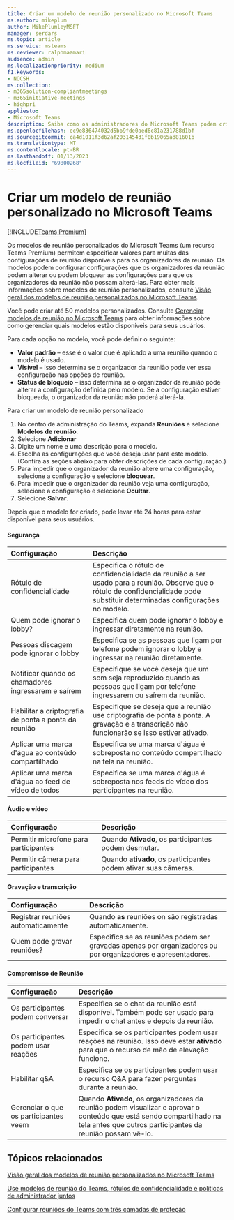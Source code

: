 ```yaml
---
title: Criar um modelo de reunião personalizado no Microsoft Teams
ms.author: mikeplum
author: MikePlumleyMSFT
manager: serdars
ms.topic: article
ms.service: msteams
ms.reviewer: ralphmaamari
audience: admin
ms.localizationpriority: medium
f1.keywords:
- NOCSH
ms.collection:
- m365solution-compliantmeetings
- m365initiative-meetings
- highpri
appliesto:
- Microsoft Teams
description: Saiba como os administradores do Microsoft Teams podem criar um modelo de reunião personalizado para definir ou impor as configurações do organizador da reunião para melhorar a segurança e a conformidade da reunião.
ms.openlocfilehash: ec9e836474032d5bb9fde0aed6c81a231788d1bf
ms.sourcegitcommit: ca4d1011f3d62af203145431f0b19065ad81601b
ms.translationtype: MT
ms.contentlocale: pt-BR
ms.lasthandoff: 01/13/2023
ms.locfileid: "69800268"
---
```

# <a name="create-a-custom-meeting-template-in-microsoft-teams"></a>Criar um modelo de reunião personalizado no Microsoft Teams

[!INCLUDE[Teams Premium](includes/teams-premium-ecm.md)]

Os modelos de reunião personalizados do Microsoft Teams (um recurso Teams Premium) permitem especificar valores para muitas das configurações de reunião disponíveis para os organizadores da reunião. Os modelos podem configurar configurações que os organizadores da reunião podem alterar ou podem bloquear as configurações para que os organizadores da reunião não possam alterá-las. Para obter mais informações sobre modelos de reunião personalizados, consulte [Visão geral dos modelos de reunião personalizados no Microsoft Teams](custom-meeting-templates-overview.md).

Você pode criar até 50 modelos personalizados. Consulte [Gerenciar modelos de reunião no Microsoft Teams](manage-meeting-templates.md) para obter informações sobre como gerenciar quais modelos estão disponíveis para seus usuários.

Para cada opção no modelo, você pode definir o seguinte:

- **Valor padrão** – esse é o valor que é aplicado a uma reunião quando o modelo é usado.
- **Visível** – isso determina se o organizador da reunião pode ver essa configuração nas opções de reunião. 
- **Status de bloqueio** – isso determina se o organizador da reunião pode alterar a configuração definida pelo modelo. Se a configuração estiver bloqueada, o organizador da reunião não poderá alterá-la.

Para criar um modelo de reunião personalizado

1. No centro de administração do Teams, expanda **Reuniões** e selecione **Modelos de reunião**.
1. Selecione **Adicionar**
1. Digite um nome e uma descrição para o modelo.
1. Escolha as configurações que você deseja usar para este modelo. (Confira as seções abaixo para obter descrições de cada configuração.)
1. Para impedir que o organizador da reunião altere uma configuração, selecione a configuração e selecione **bloquear**.
1. Para impedir que o organizador da reunião veja uma configuração, selecione a configuração e selecione **Ocultar**.
1. Selecione **Salvar**.

Depois que o modelo for criado, pode levar até 24 horas para estar disponível para seus usuários.

#### <a name="security"></a>Segurança

|Configuração|Descrição|
|:------|:----------|
|Rótulo de confidencialidade|Especifica o rótulo de confidencialidade da reunião a ser usado para a reunião. Observe que o rótulo de confidencialidade pode substituir determinadas configurações no modelo.|
|Quem pode ignorar o lobby?|Especifica quem pode ignorar o lobby e ingressar diretamente na reunião.|
|Pessoas discagem pode ignorar o lobby|Especifica se as pessoas que ligam por telefone podem ignorar o lobby e ingressar na reunião diretamente.|
|Notificar quando os chamadores ingressarem e saírem|Especifique se você deseja que um som seja reproduzido quando as pessoas que ligam por telefone ingressarem ou saírem da reunião.|
|Habilitar a criptografia de ponta a ponta da reunião|Especifique se deseja que a reunião use criptografia de ponta a ponta. A gravação e a transcrição não funcionarão se isso estiver ativado.|
|Aplicar uma marca d'água ao conteúdo compartilhado|Especifica se uma marca d'água é sobreposta no conteúdo compartilhado na tela na reunião.|
|Aplicar uma marca d'água ao feed de vídeo de todos|Especifica se uma marca d'água é sobreposta nos feeds de vídeo dos participantes na reunião.|

#### <a name="audio-and-video"></a>Áudio e vídeo

|Configuração|Descrição|
|:------|:----------|
|Permitir microfone para participantes|Quando **Ativado**, os participantes podem desmutar.|
|Permitir câmera para participantes|Quando **ativado**, os participantes podem ativar suas câmeras.|

#### <a name="recording-and-transcription"></a>Gravação e transcrição

|Configuração|Descrição|
|:------|:----------|
|Registrar reuniões automaticamente|Quando **as** reuniões on são registradas automaticamente.|
|Quem pode gravar reuniões?|Especifica se as reuniões podem ser gravadas apenas por organizadores ou por organizadores e apresentadores.|

#### <a name="meeting-engagement"></a>Compromisso de Reunião

|Configuração|Descrição|
|:------|:----------|
|Os participantes podem conversar|Especifica se o chat da reunião está disponível. Também pode ser usado para impedir o chat antes e depois da reunião.|
|Os participantes podem usar reações|Especifica se os participantes podem usar reações na reunião. Isso deve estar **ativado** para que o recurso de mão de elevação funcione.|
|Habilitar q&A|Especifica se os participantes podem usar o recurso Q&A para fazer perguntas durante a reunião.|
|Gerenciar o que os participantes veem|Quando **Ativado**, os organizadores da reunião podem visualizar e aprovar o conteúdo que está sendo compartilhado na tela antes que outros participantes da reunião possam vê-lo.|

## <a name="related-topics"></a>Tópicos relacionados

[Visão geral dos modelos de reunião personalizados no Microsoft Teams](custom-meeting-templates-overview.md)

[Use modelos de reunião do Teams, rótulos de confidencialidade e políticas de administrador juntos](meeting-templates-sensitivity-labels-policies.md)

[Configurar reuniões do Teams com três camadas de proteção](configure-meetings-three-tiers-protection.md)
